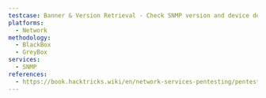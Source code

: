 ```yaml
---
testcase: Banner & Version Retrieval - Check SNMP version and device details by querying common OIDs (snmpwalk -v 2c -c public <IP> 1.3.6.1.2.1.1.1.0 for sysDescr)
platforms: 
  - Network
methodology: 
  - BlackBox
  - GreyBox
services:
  - SNMP
references:
  - https://book.hacktricks.wiki/en/network-services-pentesting/pentesting-snmp/index.html
---
```

